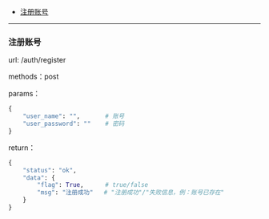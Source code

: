 + [注册账号](#注册账号)

___
### 注册账号

url: /auth/register

methods：post

params：
```python
{
    "user_name": "",       # 账号
    "user_password": ""    # 密码
}
```

return：
```python
{
    "status": "ok",
    "data": {
        "flag": True,      # true/false
        "msg": "注册成功"   # "注册成功"/"失败信息，例：账号已存在"
    }
}
```
